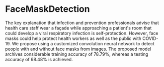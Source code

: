 # FaceMaskDetection
The key explanation that infection and prevention professionals advise that health care staff wear a façade while approaching a patient's room that could develop a viral respiratory infection is self-protection. However, face masks could help protect health workers as well as the public with COVID-19. We propose using a customized convolution neural network to detect people with and without face masks from images. The proposed model archives considerable training accuracy of 78.79%, whereas a testing accuracy of 68.48% is achieved.
